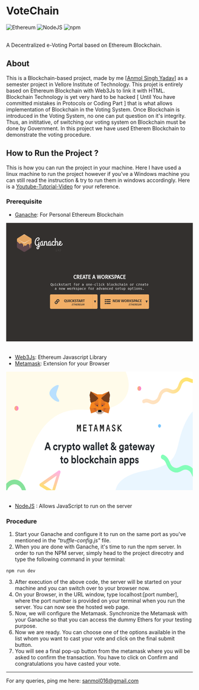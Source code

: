 # VoteChain
![Ethereum](https://img.shields.io/badge/Ethereum-A6A9AA?style=for-the-badge&logo=ethereum&logoColor=white)
![NodeJS](https://img.shields.io/badge/Node.js-43853D?style=for-the-badge&logo=node.js&logoColor=white)
![npm](https://img.shields.io/badge/npm-CB3837?style=for-the-badge&logo=npm&logoColor=white)

<br>A Decentralized e-Voting Portal based on Ethereum Blockchain. 

## About
This is a Blockchain-based project, made by me [[Anmol Singh Yadav](https://www.linkedin.com/in/anmolsinghyadav/)] as a semester project in Vellore Institute of Technology. This projet is entirely based on Ethereum Blockchain with Web3Js to link it with HTML. Blockchain Technology is yet very hard to be hacked [ Until You have committed mistakes in Protocols or Coding Part ] that is what allows implementation of Blockchain in the Voting System. Once Blockchain is introduced in the Voting System, no one can put question on it's integrity. Thus, an inititative, of switching our voting system on Blockchain must be done by Government.
In this project we have used Etherem Blockchain to demonstrate the voting procedure.

## How to Run the Project ?
This is how you can run the project in your machine. Here I have used a linux machine to run the project however if you've a Windows machine you can still read the instruction & try to run them in windows accordingly. Here is a [Youtube-Tutorial-Video](https://www.youtube.com/watch?v=BoH75TkjwHw&feature=youtu.be) for your reference.
### Prerequisite
* [Ganache](https://www.trufflesuite.com/ganache): For Personal Ethereum Blockchain
 <div align="cemter"><img src="/docs/ganache-home-empty.png" height=320 width=560/></div> <br/>

* [Web3Js](https://web3js.readthedocs.io/en/v1.3.0/): Ethereum Javascript Library
* [Metamask](https://metamask.io/): Extension for your Browser 
 <div align="cemter"><img src="/docs/meta.png" height=320 width=560/></div> <br/>

* [NodeJS](https://nodejs.org/en/download/package-manager/) : Allows JavaScript to run on the server

### Procedure
1. Start your Ganache and configure it to run on the same port as you've mentioned in the *"truffle-config.js"* file.
2. When you are done with Ganache, it's time to run the npm server. In order to run the NPM server, simply head to the project direcotry and type the following command in your terminal:
```Node 
npm run dev 
```
3. After execution of the above code, the server will be started on your machine and you can switch over to your browser now.
4. On your Browser, in the URL window, type localhost:[port number], where the port number is provided on your terminal when you run the server. You can now see the hosted web page.
5. Now, we will configure the Metamask. Synchronize the Metamask with your Ganache so that you can access the dummy Ethers for your testing purpose.
6. Now we are ready. You can choose one of the options available in the list whom you want to cast your vote and click on the final submit button. 
7. You will see a final pop-up button from the metamask where you will be asked to confirm the transaction. You have to click on Confirm and congratulations you have casted your vote.
--- 

For any queries, ping me here: [sanmol016@gmail.com](mailto:sanmol016@gmail.com)
